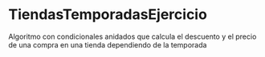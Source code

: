 # TiendasTemporadasEjercicio
Algoritmo con condicionales anidados que calcula el descuento y el precio de una compra en una tienda dependiendo de la temporada
